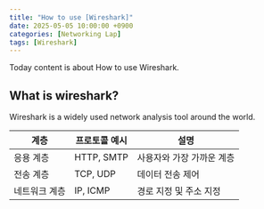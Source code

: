 ```yaml
---
title: "How to use [Wireshark]"
date: 2025-05-05 10:00:00 +0900
categories: [Networking Lap]
tags: [Wireshark]
---
```


Today content is about How to use Wireshark.


## What is wireshark? 
  Wireshark is a widely used network analysis tool around the world. 
  
| 계층 | 프로토콜 예시 | 설명               |
|------|---------------|--------------------|
| 응용 계층 | HTTP, SMTP      | 사용자와 가장 가까운 계층 |
| 전송 계층 | TCP, UDP        | 데이터 전송 제어         |
| 네트워크 계층 | IP, ICMP       | 경로 지정 및 주소 지정   |
  
  
